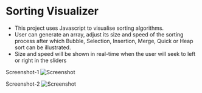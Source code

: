 # Sorting Visualizer

* This project uses Javascript to visualise sorting algorithms.
* User can generate an array, adjust its size and speed of the sorting process after which Bubble, Selection, Insertion, Merge, Quick or Heap sort can be illustrated.
* Size and speed will be shown in real-time when the user will seek to left or right in the sliders



<!-- <img src="images/screenshot.jpg"> -->
Screenshot-1
![Screenshot](/images/screenshot1.jpg)

Screenshot-2
![Screenshot](/images/screenshot2.jpg)

